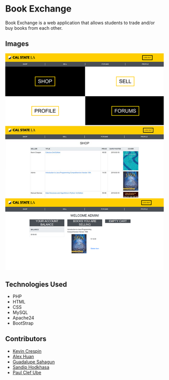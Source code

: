 # Book Exchange

Book Exchange is a web application that allows students to trade and/or buy books from each other.</br>

## Images

![1](images/1.png)
![2](images/2.png)
![3](images/3.png)

## Technologies Used

* PHP
* HTML
* CSS
* MySQL
* Apache24
* BootStrap

## Contributors

* [Kevin Crespin](https://github.com/KevinCrespin)
* [Alex Huan](https://github.com/omnihyperdimensional)
* [Guadalupe Sahagun](https://github.com/lupecs)
* [Sandip Hodkhasa](https://github.com/shodkhasa)
* [Paul Clef Ube](https://github.com/0verl0adedZer0s)
